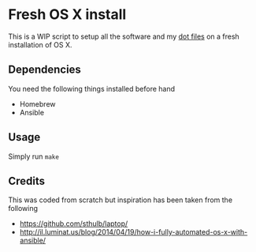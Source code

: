 # Fresh OS X install
This is a WIP script to setup all the software and my [dot files](https://github.com/codeinabox/dotfiles) on a fresh installation of OS X.

## Dependencies
You need the following things installed before hand
 * Homebrew
 * Ansible

## Usage
Simply run `make`

## Credits
This was coded from scratch but inspiration has been taken from the following
 * https://github.com/sthulb/laptop/
 * http://il.luminat.us/blog/2014/04/19/how-i-fully-automated-os-x-with-ansible/

